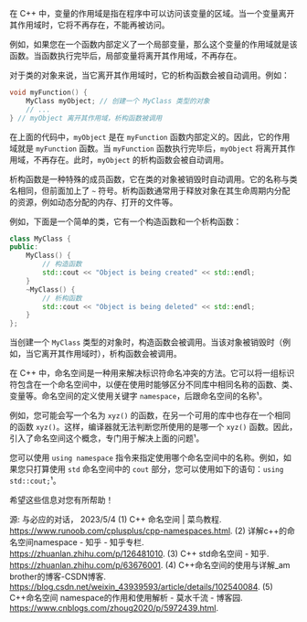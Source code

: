 在 C++ 中，变量的作用域是指在程序中可以访问该变量的区域。当一个变量离开其作用域时，它将不再存在，不能再被访问。

例如，如果您在一个函数内部定义了一个局部变量，那么这个变量的作用域就是该函数。当函数执行完毕后，局部变量将离开其作用域，不再存在。

对于类的对象来说，当它离开其作用域时，它的析构函数会被自动调用。例如：

```c++
void myFunction() {
    MyClass myObject; // 创建一个 MyClass 类型的对象
    // ...
} // myObject 离开其作用域，析构函数被调用
```

在上面的代码中，`myObject` 是在 `myFunction` 函数内部定义的。因此，它的作用域就是 `myFunction` 函数。当 `myFunction` 函数执行完毕后，`myObject` 将离开其作用域，不再存在。此时，`myObject` 的析构函数会被自动调用。

析构函数是一种特殊的成员函数，它在类的对象被销毁时自动调用。它的名称与类名相同，但前面加上了 `~` 符号。析构函数通常用于释放对象在其生命周期内分配的资源，例如动态分配的内存、打开的文件等。

例如，下面是一个简单的类，它有一个构造函数和一个析构函数：

```c++
class MyClass {
public:
    MyClass() {
        // 构造函数
        std::cout << "Object is being created" << std::endl;
    }
    ~MyClass() {
        // 析构函数
        std::cout << "Object is being deleted" << std::endl;
    }
};
```

当创建一个 `MyClass` 类型的对象时，构造函数会被调用。当该对象被销毁时（例如，当它离开其作用域时），析构函数会被调用。

在 C++ 中，命名空间是一种用来解决标识符命名冲突的方法。它可以将一组标识符包含在一个命名空间中，以便在使用时能够区分不同库中相同名称的函数、类、变量等。命名空间的定义使用关键字 `namespace`，后跟命名空间的名称¹。

例如，您可能会写一个名为 `xyz()` 的函数，在另一个可用的库中也存在一个相同的函数 `xyz()`。这样，编译器就无法判断您所使用的是哪一个 `xyz()` 函数。因此，引入了命名空间这个概念，专门用于解决上面的问题¹。

您可以使用 `using namespace` 指令来指定使用哪个命名空间中的名称。例如，如果您只打算使用 `std` 命名空间中的 `cout` 部分，您可以使用如下的语句：`using std::cout;`¹。

希望这些信息对您有所帮助！

源: 与必应的对话， 2023/5/4
(1) C++ 命名空间 | 菜鸟教程. https://www.runoob.com/cplusplus/cpp-namespaces.html.
(2) 详解c++的命名空间namespace - 知乎 - 知乎专栏. https://zhuanlan.zhihu.com/p/126481010.
(3) C++ std命名空间 - 知乎. https://zhuanlan.zhihu.com/p/63676001.
(4) C++命名空间的使用与详解_am brother的博客-CSDN博客. https://blog.csdn.net/weixin_43939593/article/details/102540084.
(5) C++命名空间 namespace的作用和使用解析 - 莫水千流 - 博客园. https://www.cnblogs.com/zhoug2020/p/5972439.html.
